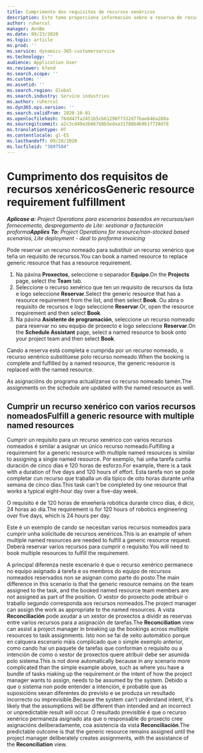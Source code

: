 ```yaml
---
title: Cumprimento dos requisitos de recursos xenéricos
description: Este tema proporciona información sobre a reserva de recursos nomeados para un requisito de recursos xenérico.
author: ruhercul
manager: AnnBe
ms.date: 09/23/2020
ms.topic: article
ms.prod: ''
ms.service: dynamics-365-customerservice
ms.technology: ''
audience: Application User
ms.reviewer: kfend
ms.search.scope: ''
ms.custom: ''
ms.assetid: ''
ms.search.region: Global
ms.search.industry: Service industries
ms.author: ruhercul
ms.dyn365.ops.version: ''
ms.search.validFrom: 2020-10-01
ms.openlocfilehash: 76dd47fa2451b5cb61298ff332d77bae646a288a
ms.sourcegitcommit: a2c3cd49a3b667b8b5edaa31788b4b9b1f728d78
ms.translationtype: HT
ms.contentlocale: gl-ES
ms.lasthandoff: 09/28/2020
ms.locfileid: "3897584"
---
```

# <a name="generic-resource-requirement-fulfillment"></a><span data-ttu-id="d3c83-103">Cumprimento dos requisitos de recursos xenéricos</span><span class="sxs-lookup"><span data-stu-id="d3c83-103">Generic resource requirement fulfillment</span></span>

<span data-ttu-id="d3c83-104">_**Aplícase a:** Project Operations para escenarios baseados en recursos/sen fornecemento, despregamento de Lite: xestionar a facturación proforma_</span><span class="sxs-lookup"><span data-stu-id="d3c83-104">_**Applies To:** Project Operations for resource/non-stocked based scenarios, Lite deployment - deal to proforma invoicing_</span></span>

<span data-ttu-id="d3c83-105">Pode reservar un recurso nomeado para substituír un recurso xenérico que teña un requisito de recursos.</span><span class="sxs-lookup"><span data-stu-id="d3c83-105">You can book a named resource to replace generic resource that has a resource requirement.</span></span>

1. <span data-ttu-id="d3c83-106">Na páxina **Proxectos**, seleccione o separador **Equipo**.</span><span class="sxs-lookup"><span data-stu-id="d3c83-106">On the **Projects** page, select the **Team** tab.</span></span>
2. <span data-ttu-id="d3c83-107">Seleccione o recurso xenérico que ten un requisito de recursos da lista e logo seleccione **Reservar**.</span><span class="sxs-lookup"><span data-stu-id="d3c83-107">Select the generic resource that has a resource requirement from the list, and then select **Book**.</span></span> <span data-ttu-id="d3c83-108">Ou abra o requisito de recursos e logo seleccione **Reservar**.</span><span class="sxs-lookup"><span data-stu-id="d3c83-108">Or, open the resource requirement and then select **Book**.</span></span>
3. <span data-ttu-id="d3c83-109">Na páxina **Asistente de programación**, seleccione un recurso nomeado para reservar no seu equipo de proxecto e logo seleccione **Reservar**.</span><span class="sxs-lookup"><span data-stu-id="d3c83-109">On the **Schedule Assistant** page, select a named resource to book onto your project team and then select **Book**.</span></span>

<span data-ttu-id="d3c83-110">Cando a reserva está completa e cumprida por un recurso nomeado, o recurso xenérico substitúese polo recurso nomeado.</span><span class="sxs-lookup"><span data-stu-id="d3c83-110">When the booking is complete and fulfilled by a named resource, the generic resource is replaced with the named resource.</span></span>

<span data-ttu-id="d3c83-111">As asignacións do programa actualízanse co recurso nomeado tamén.</span><span class="sxs-lookup"><span data-stu-id="d3c83-111">The assignments on the schedule are updated with the named resource as well.</span></span>

## <a name="fulfill-a-generic-resource-with-multiple-named-resources"></a><span data-ttu-id="d3c83-112">Cumprir un recurso xenérico con varios recursos nomeados</span><span class="sxs-lookup"><span data-stu-id="d3c83-112">Fulfill a generic resource with multiple named resources</span></span>
<span data-ttu-id="d3c83-113">Cumprir un requisito para un recurso xenérico con varios recursos nomeados é similar a asignar un único recurso nomeado.</span><span class="sxs-lookup"><span data-stu-id="d3c83-113">Fulfilling a requirement for a generic resource with multiple named resources is similar to assigning a single named resource.</span></span> <span data-ttu-id="d3c83-114">Por exemplo, hai unha tarefa cunha duración de cinco días e 120 horas de esforzo.</span><span class="sxs-lookup"><span data-stu-id="d3c83-114">For example, there is a task with a duration of five days and 120 hours of effort.</span></span> <span data-ttu-id="d3c83-115">Esta tarefa non se pode completar cun recurso que traballa un día típico de oito horas durante unha semana de cinco días.</span><span class="sxs-lookup"><span data-stu-id="d3c83-115">This task can't be completed by one resource that works a typical eight-hour day over a five-day week.</span></span> 

<span data-ttu-id="d3c83-116">O requisito é de 120 horas de enxeñería robótica durante cinco días, é dicir, 24 horas ao día.</span><span class="sxs-lookup"><span data-stu-id="d3c83-116">The requirement is for 120 hours of robotics engineering over five days, which is 24 hours per day.</span></span>

<span data-ttu-id="d3c83-117">Este é un exemplo de cando se necesitan varios recursos nomeados para cumprir unha solicitude de recursos xenéricos.</span><span class="sxs-lookup"><span data-stu-id="d3c83-117">This is an example of when multiple named resources are needed to fulfill a generic resource request.</span></span> <span data-ttu-id="d3c83-118">Deberá reservar varios recursos para cumprir o requisito.</span><span class="sxs-lookup"><span data-stu-id="d3c83-118">You will need to book multiple resources to fulfill the requirement.</span></span>

<span data-ttu-id="d3c83-119">A principal diferenza neste escenario é que o recurso xenérico permanece no equipo asignado á tarefa e os membros do equipo de recursos nomeados reservados non se asignan como parte do posto.</span><span class="sxs-lookup"><span data-stu-id="d3c83-119">The main difference in this scenario is that the generic resource remains on the team assigned to the task, and the booked named resource team members are not assigned as part of the position.</span></span> <span data-ttu-id="d3c83-120">O xestor do proxecto pode atribuír o traballo segundo corresponda aos recursos nomeados.</span><span class="sxs-lookup"><span data-stu-id="d3c83-120">The project manager can assign the work as appropriate to the named resources.</span></span> <span data-ttu-id="d3c83-121">A vista **Reconciliación** pode axudar a un xestor de proxectos a dividir as reservas entre varios recursos para a asignación de tarefas.</span><span class="sxs-lookup"><span data-stu-id="d3c83-121">The **Reconciliation** view can assist a project manager in breaking up the bookings across multiple resources to task assignments.</span></span> <span data-ttu-id="d3c83-122">Isto non se fai de xeito automático porque en calquera escenario máis complicado que o simple exemplo anterior, como cando hai un paquete de tarefas que conforman o requisito ou a intención de como o xestor de proxectos quere atribuír debe ser asumida polo sistema.</span><span class="sxs-lookup"><span data-stu-id="d3c83-122">This is not done automatically because in any scenario more complicated than the simple example above, such as where you have a bundle of tasks making up the requirement or the intent of how the project manager wants to assign, needs to be assumed by the system.</span></span> <span data-ttu-id="d3c83-123">Debido a que o sistema non pode entender a intención, é probable que as suposicións sexan diferentes do previsto e se produza un resultado incorrecto ou imprevisible.</span><span class="sxs-lookup"><span data-stu-id="d3c83-123">Because the system can't understand intent, it's likely that the assumptions will be different than intended and an incorrect or unpredictable result will occur.</span></span> <span data-ttu-id="d3c83-124">O resultado previsible é que o recurso xenérico permaneza asignado ata que o responsable do proxecto cree asignacións deliberadamente, coa asistencia da vista **Reconciliación**.</span><span class="sxs-lookup"><span data-stu-id="d3c83-124">The predictable outcome is that the generic resource remains assigned until the project manager deliberately creates assignments, with the assistance of the **Reconciliation** view.</span></span>


